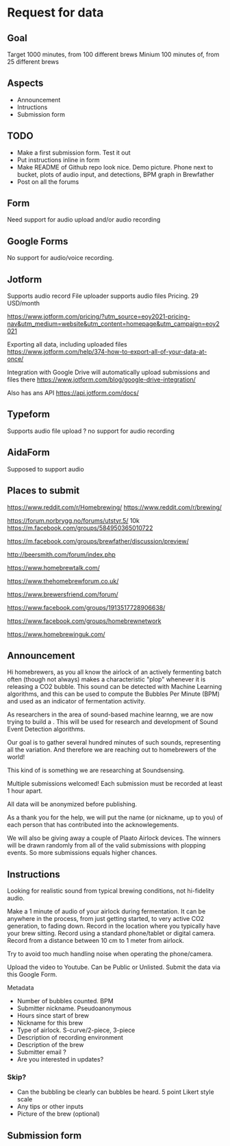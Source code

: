 
# Request for data

## Goal
Target 1000 minutes, from 100 different brews
Minium 100 minutes of, from 25 different brews


## Aspects

- Announcement
- Intructions
- Submission form

## TODO

- Make a first submission form. Test it out
- Put instructions inline in form
- Make README of Github repo look nice.
Demo picture. Phone next to bucket, plots of audio input, and detections, BPM graph in Brewfather
- Post on all the forums


## Form
Need support for audio upload and/or audio recording

## Google Forms
No support for audio/voice recording.

## Jotform
Supports audio record
File uploader supports audio files
Pricing. 29 USD/month

https://www.jotform.com/pricing/?utm_source=eoy2021-pricing-nav&utm_medium=website&utm_content=homepage&utm_campaign=eoy2021

Exporting all data, including uploaded files
https://www.jotform.com/help/374-how-to-export-all-of-your-data-at-once/

Integration with Google Drive will automatically upload submissions and files there
https://www.jotform.com/blog/google-drive-integration/

Also has ans API
https://api.jotform.com/docs/

## Typeform
Supports audio file upload
? no support for audio recording

## AidaForm
Supposed to support audio



## Places to submit

https://www.reddit.com/r/Homebrewing/
https://www.reddit.com/r/brewing/

https://forum.norbrygg.no/forums/utstyr.5/
10k
https://m.facebook.com/groups/584950365010722

https://m.facebook.com/groups/brewfather/discussion/preview/

http://beersmith.com/forum/index.php

https://www.homebrewtalk.com/

https://www.thehomebrewforum.co.uk/

https://www.brewersfriend.com/forum/

https://www.facebook.com/groups/1913517728906638/

https://www.facebook.com/groups/homebrewnetwork

https://www.homebrewinguk.com/

## Announcement

Hi homebrewers,
as you all know the airlock of an actively fermenting batch often (though not always)
makes a characteristic "plop" whenever it is releasing a CO2 bubble.
This sound can be detected with Machine Learning algorithms,
and this can be used to compute the Bubbles Per Minute (BPM)
and used as an indicator of fermentation activity. 

As researchers in the area of sound-based machine learnng,
we are now trying to build a .
This will be used for research and development of Sound Event Detection
algorithms.

Our goal is to gather several hundred minutes of such sounds,
representing all the variation.
And therefore we are reaching out to homebrewers of the world!



This kind of  is something we are researching at Soundsensing.


Multiple submissions welcomed!
Each submission must be recorded at least 1 hour apart.

All data will be anonymized before publishing.

As a thank you for the help, we will put the name (or nickname, up to you) of each
person that has contributed into the acknowlegements.

We will also be giving away a couple of Plaato Airlock devices.
The winners will be drawn randomly from all of the valid submissions with plopping events.
So more submissions equals higher chances.

## Instructions



Looking for realistic sound from typical brewing conditions,
not hi-fidelity audio.

Make a 1 minute of audio of your airlock during fermentation.
It can be anywhere in the process, from just getting started, to very active CO2 generation, to fading down.
Record in the location where you typically have your brew sitting.
Record using a standard phone/tablet or digital camera.
Record from a distance between 10 cm to 1 meter from airlock.

Try to avoid too much handling noise when operating the phone/camera.

Upload the video to Youtube. Can be Public or Unlisted.
Submit the data via this Google Form.


Metadata

- Number of bubbles counted. BPM
- Submitter nickname. Pseudoanonymous
- Hours since start of brew
- Nickname for this brew
- Type of airlock. S-curve/2-piece, 3-piece
- Description of recording environment
- Description of the brew
- Submitter email ?
- Are you interested in updates?


### Skip?

- Can the bubbling be clearly can bubbles be heard.
5 point Likert style scale
- Any tips or other inputs
- Picture of the brew (optional)

## Submission form


